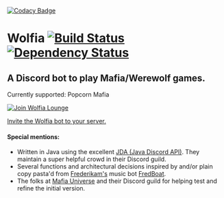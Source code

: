 [![Codacy Badge](https://api.codacy.com/project/badge/Grade/b6bd0bab45034ee9b154d9fa02a0ca68)](https://www.codacy.com/app/napstr/wolfia?utm_source=github.com&utm_medium=referral&utm_content=napstr/wolfia&utm_campaign=badger)
# Wolfia [![Build Status](https://travis-ci.org/napstr/wolfia.svg?branch=master)](https://travis-ci.org/napstr/wolfia) [![Dependency Status](https://www.versioneye.com/user/projects/592b1be8c0295d002dd17a34/badge.svg?style=flat-square)](https://www.versioneye.com/user/projects/592b1be8c0295d002dd17a34)
## A Discord bot to play Mafia/Werewolf games.

Currently supported: Popcorn Mafia


[![Join Wolfia Lounge](https://discordapp.com/api/guilds/315944983754571796/embed.png?style=banner2)](https://discord.gg/nvcfX3q)


[Invite the Wolfia bot to your server.](https://discordapp.com/oauth2/authorize?&client_id=306583221565521921&scope=bot)


#### Special mentions:
- Written in Java using the excellent [JDA (Java Discord API)](https://github.com/DV8FromTheWorld/JDA). They maintain a super helpful crowd in their Discord guild.
- Several functions and architectural decisions inspired by and/or plain copy pasta'd from [Frederikam's](https://github.com/Frederikam) music bot [FredBoat](https://github.com/Frederikam/FredBoat).
- The folks at [Mafia Universe](http://www.mafiauniverse.com) and their Discord guild for helping test and refine the initial version.
